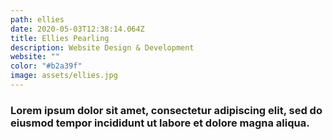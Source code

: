 ```yaml
---
path: ellies
date: 2020-05-03T12:38:14.064Z
title: Ellies Pearling
description: Website Design & Development
website: ""
color: "#b2a39f"
image: assets/ellies.jpg
---
```

### Lorem ipsum dolor sit amet, consectetur adipiscing elit, sed do eiusmod tempor incididunt ut labore et dolore magna aliqua.